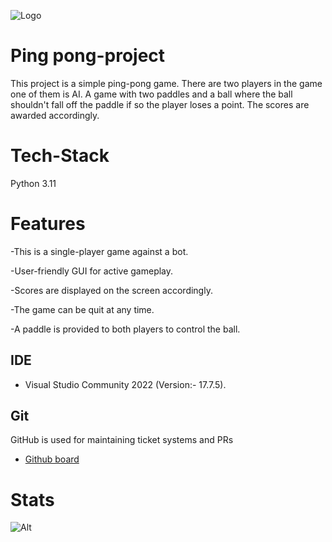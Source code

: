 ![Logo](https://opengameart.org/sites/default/files/idle__000.png)
# Ping pong-project
This project is a simple ping-pong game.
There are two players in the game one of them is AI.
A game with two paddles and a ball where the ball shouldn't fall off the paddle if so the player loses a point.
The scores are awarded accordingly.

# Tech-Stack
Python 3.11

# Features
-This is a single-player game against a bot.

-User-friendly GUI for active gameplay.

-Scores are displayed on the screen accordingly.

-The game can be quit at any time.

-A paddle is provided to both players to control the ball.

## IDE

 - Visual Studio Community 2022 (Version:- 17.7.5).

## Git

GitHub is used for maintaining ticket systems and PRs
- [Github board](https://github.com/Pradyumna2098/pingpong-project)

# Stats
![Alt](https://repobeats.axiom.co/api/embed/b559d2e40001492d162da609caa0a9dcfd1b832c.svg "Repobeats analytics image")
